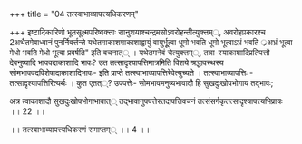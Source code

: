 +++
title = "04 तत्स्वाभाव्यापत्त्यधिकरणम्"

+++
इष्टादिकारिणो भूतसूक्ष्मपरिष्वक्त्ताः सानुशयाश्चन्द्रमसोऽवरोहन्तीत्युक्त्तम््, अवरोहप्रकारश्च 2अथैतमेवाध्वानं पुनर्निवर्त्तन्ते यथेतमाकाशमाकाशाद्वायुं वायुर्भूूत्वा धूमो भवति धूमो भूत्वाऽभ्रं भवति ्रअभ्रं भूत्वा मेधो भवति मेधो भूत्वा प्रवर्षति" इति वचनात्् । यथेतमनेवं चेत्युक्त्तम््, तत्रा-स्याकाशादिप्रतिपत्तौ देवनुष्यादि भाववदाकाशादि भावः? उत तत्सादृश्यापत्तिमात्रमिति विशये श्रद्धावस्थस्य सोमभाववदविशेषादाकाशादिभावः- इति प्राप्ते तत्स्वाभाव्यापत्तिरेवेत्युच्यते । तत्स्वाभाव्यापत्तिः - तत्सादृश्यापत्तिरित्यर्थः । कुत एतत््? उपपत्तेः- सोमभावमनुष्यभावादौ हि सुखदुःखोपभोगाय तद्भावः;

अत्र त्वाकाशादौ सुखदुःखोपभोगाभावात्् तद्भावानुपपत्तेस्तदापत्तिवचनं तत्संसर्गकृतत्सादृश्यापत्त्यभिप्रायः ।। 22 ।।

।। तत्स्वाभाव्यापत्त्यधिकरणं समाप्तम्् ।। 4 ।।